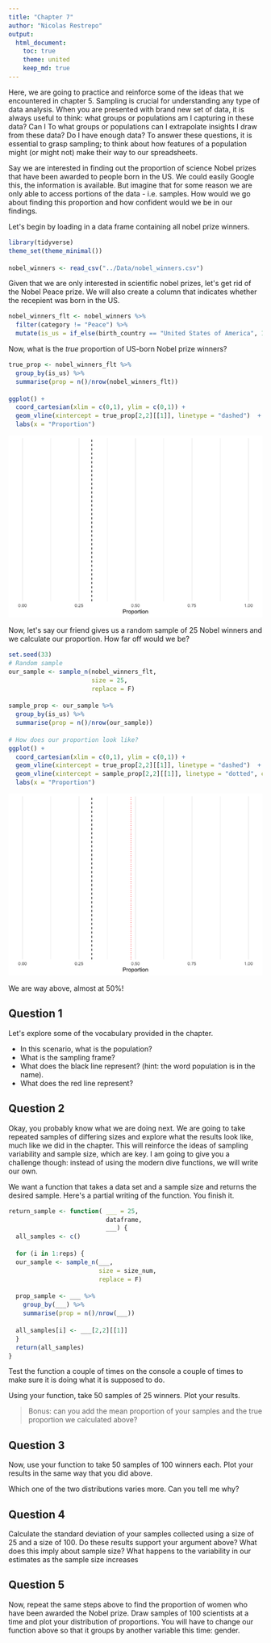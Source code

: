 ```yaml
---
title: "Chapter 7"
author: "Nicolas Restrepo"
output: 
  html_document: 
    toc: true
    theme: united
    keep_md: true
---
```




Here, we are going to practice and reinforce some of the ideas that we encountered in chapter 5. Sampling is crucial for understanding any type of data analysis. When you are presented with brand new set of data, it is always useful to think: what groups or populations am I capturing in these data? Can I To what groups or populations can I extrapolate insights I draw from these data? Do I have enough data? To answer these questions, it is essential to grasp sampling; to think about how features of a population might (or might not) make their way to our spreadsheets. 

Say we are interested in finding out the proportion of science Nobel prizes that have been awarded to people born in the US. We could easily Google this, the information is available. But imagine that for some reason we are only able to access portions of the data - i.e. samples. How would we go about finding this proportion and how confident would we be in our findings. 

Let's begin by loading in a data frame containing all nobel prize winners. 


```r
library(tidyverse)
theme_set(theme_minimal())

nobel_winners <- read_csv("../Data/nobel_winners.csv")
```

Given that we are only interested in scientific nobel prizes, let's get rid of the Nobel Peace prize. We will also create a column that indicates whether the recepient was born in the US. 


```r
nobel_winners_flt <- nobel_winners %>% 
  filter(category != "Peace") %>% 
  mutate(is_us = if_else(birth_country == "United States of America", 1, 0))
```

Now, what is the *true* proportion of US-born Nobel prize winners?


```r
true_prop <- nobel_winners_flt %>% 
  group_by(is_us) %>% 
  summarise(prop = n()/nrow(nobel_winners_flt))

ggplot() + 
  coord_cartesian(xlim = c(0,1), ylim = c(0,1)) + 
  geom_vline(xintercept = true_prop[2,2][[1]], linetype = "dashed")  + 
  labs(x = "Proportion")
```

![](chapter_7_files/figure-html/unnamed-chunk-3-1.png)<!-- -->

Now, let's say our friend gives us a random sample of 25 Nobel winners and we calculate our proportion. How far off would we be? 


```r
set.seed(33)
# Random sample 
our_sample <- sample_n(nobel_winners_flt, 
                       size = 25, 
                       replace = F)

sample_prop <- our_sample %>% 
  group_by(is_us) %>% 
  summarise(prop = n()/nrow(our_sample))

# How does our proportion look like? 
ggplot() + 
  coord_cartesian(xlim = c(0,1), ylim = c(0,1)) + 
  geom_vline(xintercept = true_prop[2,2][[1]], linetype = "dashed")  + 
  geom_vline(xintercept = sample_prop[2,2][[1]], linetype = "dotted", col = "red") +
  labs(x = "Proportion")
```

![](chapter_7_files/figure-html/unnamed-chunk-4-1.png)<!-- -->

We are way above, almost at 50%! 

## Question 1 

Let's explore some of the vocabulary provided in the chapter. 
- In this scenario, what is the population? 
- What is the sampling frame? 
- What does the black line represent? (hint: the word population is in the name). 
- What does the red line represent? 

## Question 2 

Okay, you probably know what we are doing next. We are going to take repeated samples of differing sizes and explore what the results look like, much like we did in the chapter. This will reinforce the ideas of sampling variability and sample size, which are key. I am going to give you a challenge though: instead of using the modern dive functions, we will write our own. 

We want a function that takes a data set and a sample size and returns the desired sample. Here's a partial writing of the function. You finish it. 


```r
return_sample <- function( ___ = 25, 
                           dataframe, 
                           ___) {
  all_samples <- c()
  
  for (i in 1:reps) {
  our_sample <- sample_n(___, 
                         size = size_num, 
                         replace = F)
  
  prop_sample <- ___ %>% 
    group_by(___) %>% 
    summarise(prop = n()/nrow(___))
  
  all_samples[i] <- ___[2,2][[1]]
  }
  return(all_samples)
}
```

Test the function a couple of times on the console a couple of times to make sure it is doing what it is supposed to do. 

Using your function, take 50 samples of 25 winners. Plot your results. 

> Bonus: can you add the mean proportion of your samples and the true proportion we calculated above? 

## Question 3 

Now, use your function to take 50 samples of 100 winners each. Plot your results in the same way that you did above. 

Which one of the two distributions varies more. Can you tell me why? 

## Question 4 

Calculate the standard deviation of your samples collected using a size of 25 and a size of 100. Do these results support your argument above? What does this imply about sample size? What happens to the variability in our estimates as the sample size increases 

## Question 5 

Now, repeat the same steps above to find the proportion of women who have been awarded the Nobel prize. Draw samples of 100 scientists at a time and plot your distribution of proportions. You will have to change our function above so that it groups by another variable this time: gender. 
